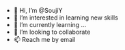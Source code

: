 - 👋 Hi, I’m @SoujiY
- 👀 I’m interested in learning new skills
- 🌱 I’m currently learning ...
- 💞️ I’m looking to collaborate
- 📫 Reach me by email

<!---
SoujiY/SoujiY is a ✨ special ✨ repository because its `README.md` (this file) appears on your GitHub profile.
You can click the Preview link to take a look at your changes.
--->
